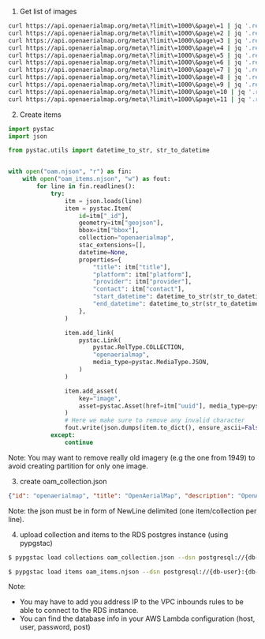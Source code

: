 
1. Get list of images

```bash
curl https://api.openaerialmap.org/meta\?limit\=1000\&page\=1 | jq '.results[]' -c > oam.njson
curl https://api.openaerialmap.org/meta\?limit\=1000\&page\=2 | jq '.results[]' -c >> oam.njson
curl https://api.openaerialmap.org/meta\?limit\=1000\&page\=3 | jq '.results[]' -c >> oam.njson
curl https://api.openaerialmap.org/meta\?limit\=1000\&page\=4 | jq '.results[]' -c >> oam.njson
curl https://api.openaerialmap.org/meta\?limit\=1000\&page\=5 | jq '.results[]' -c >> oam.njson
curl https://api.openaerialmap.org/meta\?limit\=1000\&page\=6 | jq '.results[]' -c >> oam.njson
curl https://api.openaerialmap.org/meta\?limit\=1000\&page\=7 | jq '.results[]' -c >> oam.njson
curl https://api.openaerialmap.org/meta\?limit\=1000\&page\=8 | jq '.results[]' -c >> oam.njson
curl https://api.openaerialmap.org/meta\?limit\=1000\&page\=9 | jq '.results[]' -c >> oam.njson
curl https://api.openaerialmap.org/meta\?limit\=1000\&page\=10 | jq '.results[]' -c >> oam.njson
curl https://api.openaerialmap.org/meta\?limit\=1000\&page\=11 | jq '.results[]' -c >> oam.njson
```

2. Create items

```python
import pystac
import json

from pystac.utils import datetime_to_str, str_to_datetime


with open("oam.njson", "r") as fin:
    with open("oam_items.njson", "w") as fout:
        for line in fin.readlines():
            try:
                itm = json.loads(line)
                item = pystac.Item(
                    id=itm["_id"],
                    geometry=itm["geojson"],
                    bbox=itm["bbox"],
                    collection="openaerialmap",
                    stac_extensions=[],
                    datetime=None,
                    properties={
                        "title": itm["title"],
                        "platform": itm["platform"],
                        "provider": itm["provider"],
                        "contact": itm["contact"],
                        "start_datetime": datetime_to_str(str_to_datetime(itm['acquisition_start'])),
                        "end_datetime": datetime_to_str(str_to_datetime(itm['acquisition_end'])),
                    },
                )

                item.add_link(
                    pystac.Link(
                        pystac.RelType.COLLECTION,
                        "openaerialmap",
                        media_type=pystac.MediaType.JSON,
                    )
                )

                item.add_asset(
                    key="image",
                    asset=pystac.Asset(href=itm["uuid"], media_type=pystac.MediaType.COG),
                )
                # Here we make sure to remove any invalid character
                fout.write(json.dumps(item.to_dict(), ensure_ascii=False).encode("ascii", "ignore").decode("utf-8").replace('\\"', "") + "\n")
            except:
                continue
```

Note: You may want to remove really old imagery (e.g the one from 1949) to avoid creating partition for only one image.

3. create oam_collection.json
```json
{"id": "openaerialmap", "title": "OpenAerialMap", "description": "OpenAerialMap Dataset", "stac_version": "1.0.0", "license": "public-domain", "links": [], "extent": {"spatial": {"bbox": [[-180, -90, 180, 90]]}, "temporal": {"interval": [["1944-12-31T13:00:00.000Z", "null"]]}}}
```

Note: the json must be in form of NewLine delimited (one item/collection per line).

4. upload collection and items to the RDS postgres instance (using pypgstac)


```bash
$ pypgstac load collections oam_collection.json --dsn postgresql://{db-user}:{db-password}@{db-host}:{db-port}/{db-name} --method insert

$ pypgstac load items oam_items.njson --dsn postgresql://{db-user}:{db-password}@{db-host}:{db-port}/{db-name} --method insert
```


Note:

- You may have to add you address IP to the VPC inbounds rules to be able to connect to the RDS instance.
- You can find the database info in your AWS Lambda configuration (host, user, password, post)
